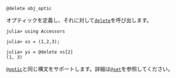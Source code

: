 ```
@delete obj_optic
```

オプティックを定義し、それに対して[`delete`](@ref)を呼び出します。

```jldoctest
julia> using Accessors

julia> xs = (1,2,3);

julia> ys = @delete xs[2]
(1, 3)
```

[`@optic`](@ref)と同じ構文をサポートします。詳細は[`@set`](@ref)を参照してください。
